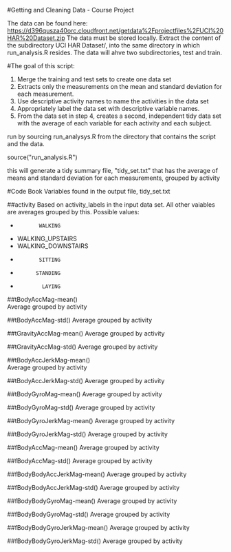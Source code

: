 #Getting and Cleaning Data - Course Project 

The data can be found here: https://d396qusza40orc.cloudfront.net/getdata%2Fprojectfiles%2FUCI%20HAR%20Dataset.zip 
The data must be stored locally.  Extract the content of the subdirectory UCI HAR Dataset/, into the same directory in which run_analysis.R resides.  The data will ahve two subdirectories, test and train.

#The goal of this script:
1. Merge the training and test sets to create one data set
2. Extracts only the measurements on the mean and standard deviation for each measurement. 
3. Use descriptive activity names to name the activities in the data set
4. Appropriately label the data set with descriptive variable names. 
5. From the data set in step 4, creates a second, independent tidy data set with the average of each variable for each activity and each subject.

run by sourcing run_analysys.R from the directory that contains the script and the data.

source("run_analysis.R")

this will generate a tidy summary file, "tidy_set.txt" that has the average of means and standard deviation for each measurements, grouped by activity


#Code Book
Variables found in the output file, tidy_set.txt

##activity
Based on activity_labels in the input data set.
All other vaiables are averages grouped by this.
Possible values:
*            WALKING
*   WALKING_UPSTAIRS
* WALKING_DOWNSTAIRS
*            SITTING
*           STANDING
*             LAYING

##tBodyAccMag-mean()          
Average grouped by activity

##tBodyAccMag-std()
Average grouped by activity

##tGravityAccMag-mean()
Average grouped by activity

##tGravityAccMag-std()
Average grouped by activity

##tBodyAccJerkMag-mean()      
Average grouped by activity

##tBodyAccJerkMag-std()
Average grouped by activity

##tBodyGyroMag-mean()
Average grouped by activity

##tBodyGyroMag-std()
Average grouped by activity

##tBodyGyroJerkMag-mean()
Average grouped by activity

##tBodyGyroJerkMag-std()
Average grouped by activity

##fBodyAccMag-mean()
Average grouped by activity

##fBodyAccMag-std()
Average grouped by activity

##fBodyBodyAccJerkMag-mean()
Average grouped by activity

##fBodyBodyAccJerkMag-std()
Average grouped by activity

##fBodyBodyGyroMag-mean()
Average grouped by activity

##fBodyBodyGyroMag-std()
Average grouped by activity

##fBodyBodyGyroJerkMag-mean()
Average grouped by activity

##fBodyBodyGyroJerkMag-std()
Average grouped by activity



